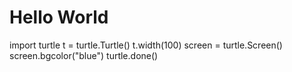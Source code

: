 # Hello World 
import turtle
t = turtle.Turtle()
t.width(100)
screen = turtle.Screen()
screen.bgcolor("blue")
turtle.done()
